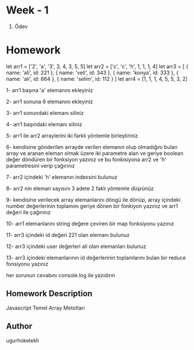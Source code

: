# Week - 1
1. Ödev

# Homework 
let arr1 = ['2', 'a', '3', 3, 4, 3, 5, 5]
let arr2 = ['c', 'c', 'h', 1, 1, 1, 4]
let arr3 = [
    { name: 'ali', id: 221 },
    { name: 'veli', id: 343 },
    { name: 'konya', id: 333 },
    { name: 'ali', id: 664 },
    { name: 'selim', id: 112 }
]
let arr4 = [1, 1, 1, 4, 5, 5, 3, 2]
 
1- arr1 başına 'a' elemanını ekleyiniz

2- arr1 sonuna 6 elemanını ekleyiniz

3- arr1 sonundaki elemanı siliniz

4- arr1 başındaki elemanı siliniz

5- arr1 ile arr2 arraylerini iki farklı yöntemle birleştiriniz

6- kendisine gönderilen arrayde verilen elemanın olup olmadığını bulan array ve aranan eleman olmak üzere iki parametre alan ve geriye boolean değer döndüren bir fonksiyon yazınız ve bu fonkisiyona arr2 ve 'h' parametresini verip çağırınız

7- arr2 içindeki 'h' elemanın indexsini bulunuz

8- arr2 nin eleman sayısını 3 adete 2 faklı yöntemle düşrünüz

9- kendisine verilecek array elemanlarını döngü ile dönüp, array içindeki number değerlerinin toplamını geriye dönen bir fonkiyon yazınız ve arr1 değeri ile çağırınız

10- arr1 elemanlarını string değere çeviren bir map fonksiyonu yazınız  

11- arr3 içindeki id değeri 221 olan elemanı bulunuz

12- arr3 içindeki user değerleri ali olan elemanları bulunuz

13- arr3 içindeki elemanlarının id değerlerinin toplamlarını bulan bir reduce fonsiyonu yazınız

her sorunun cevabını console.log ile yazıdırın


## Homework Description

Javascript Temel Array Metotları


## Author

ugurhokelekli
